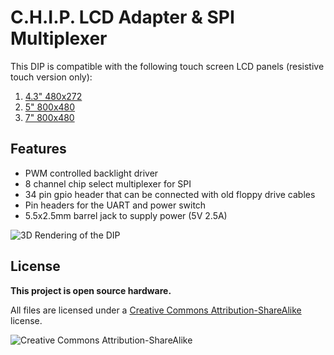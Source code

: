 # C.H.I.P. LCD Adapter & SPI Multiplexer

This DIP is compatible with the following touch screen LCD panels (resistive touch version only):

1. [4.3" 480x272](http://www.buydisplay.com/default/tft-4-3-inch-lcd-module-touchscreen-display-for-mp4-gps-480x272)
2. [5" 800x480](http://www.buydisplay.com/default/5-tft-lcd-display-module-wvga-800x480-high-resolution-for-mp4-gps)
3. [7" 800x480](http://www.buydisplay.com/default/7-tft-lcd-touch-screen-display-module-800x480-for-mp4-gps-tablet-pc)

## Features

* PWM controlled backlight driver
* 8 channel chip select multiplexer for SPI
* 34 pin gpio header that can be connected with old floppy drive cables
* Pin headers for the UART and power switch
* 5.5x2.5mm barrel jack to supply power (5V 2.5A)

![3D Rendering of the DIP](https://github.com/cmnybo/chip_lcd_dip/img/CHIP_LCD_DIP_Top_Iso.png "3D Rendering of the DIP")

## License
**This project is open source hardware.**

All files are licensed under a [Creative Commons Attribution-ShareAlike](https://creativecommons.org/licenses/by-sa/3.0) license.

![Creative Commons Attribution-ShareAlike](http://mirrors.creativecommons.org/presskit/buttons/88x31/png/by-sa.png)
